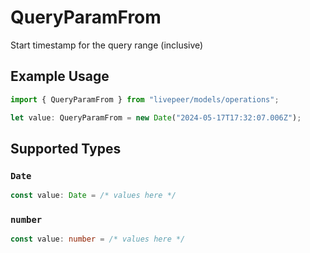 # QueryParamFrom

Start timestamp for the query range (inclusive)

## Example Usage

```typescript
import { QueryParamFrom } from "livepeer/models/operations";

let value: QueryParamFrom = new Date("2024-05-17T17:32:07.006Z");
```

## Supported Types

### `Date`

```typescript
const value: Date = /* values here */
```

### `number`

```typescript
const value: number = /* values here */
```

